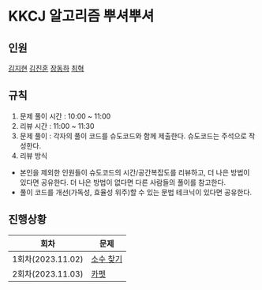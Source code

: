 # KKCJ 알고리즘 뿌셔뿌셔

## 인원
[김지현](https://github.com/zomeong)
[김진훈](https://github.com/ouohoon)
[장동하](https://github.com/wkdehdgk159)
[최혁](https://github.com/Youkamii)

## 규칙
1. 문제 풀이 시간 : 10:00 ~ 11:00
2. 리뷰 시간     : 11:00 ~ 11:30
3. 문제 풀이     : 각자의 풀이 코드를 슈도코드와 함께 제출한다. 슈도코드는 주석으로 작성한다. 
4. 리뷰 방식
* 본인을 제외한 인원들이 슈도코드의 시간/공간복잡도를 리뷰하고, 더 나은 방법이 있다면 공유한다. 더 나은 방법이 없다면 다른 사람들의 풀이를 참고한다. <br>
* 풀이 코드를 개선(가독성, 효율성 위주)할 수 있는 문법 테크닉이 있다면 공유한다.

## 진행상황
| 회차              | 문제                                                                                                                                                                                                                                                 |
|-----------------|----------------------------------------------------------------------------------------------------------------------------------------------------------------------------------------------------------------------------------------------------|
| 1회차(2023.11.02) | [소수 찾기](https://school.programmers.co.kr/learn/courses/30/lessons/42839?language=cpp)
| 2회차(2023.11.03) | [카펫](https://school.programmers.co.kr/learn/courses/30/lessons/42842)
